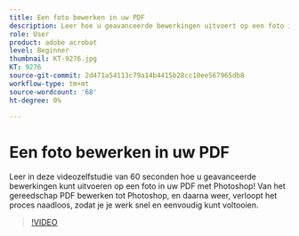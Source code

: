 ```yaml
---
title: Een foto bewerken in uw PDF
description: Leer hoe u geavanceerde bewerkingen uitvoert op een foto in uw PDF met Photoshop
role: User
product: adobe acrobat
level: Beginner
thumbnail: KT-9276.jpg
KT: 9276
source-git-commit: 2d471a54113c79a14b4415b28cc10ee567965db8
workflow-type: tm+mt
source-wordcount: '68'
ht-degree: 0%

---
```


# Een foto bewerken in uw PDF

Leer in deze videozelfstudie van 60 seconden hoe u geavanceerde bewerkingen kunt uitvoeren op een foto in uw PDF met Photoshop! Van het gereedschap PDF bewerken tot Photoshop, en daarna weer, verloopt het proces naadloos, zodat je je werk snel en eenvoudig kunt voltooien.

>[!VIDEO](https://video.tv.adobe.com/v/338276?hidetitle=true)
